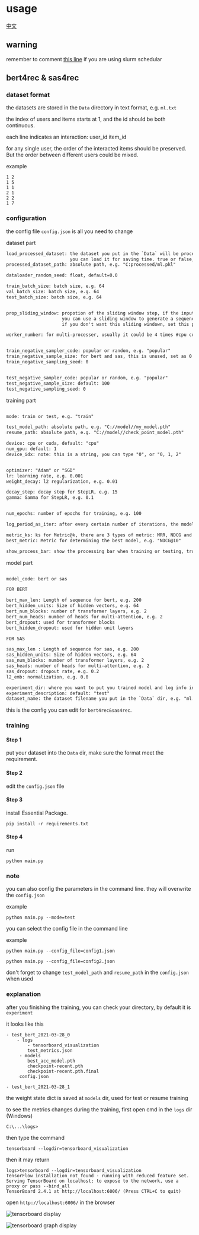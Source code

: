 # usage

[中文](./README_CN.md)

## warning
remember to comment [this line](https://github.com/Furyton/Recommender-Baseline-Model/blob/4d8831e547e3eefee36cd8ebcfb22834c31871d8/NerualNetwork/bert4rec%26sas4rec/utils.py#L75) if you are using slurm schedular

## bert4rec & sas4rec

### dataset format

the datasets are stored in the `Data` directory in text format, e.g. `ml.txt`

the index of users and items starts at 1, and the id should be both continuous.

each line indicates an interaction: user_id item_id

for any single user, the order of the interacted items should be preserved. But the order between different users could be mixed.

example
```
1 2
1 5
1 1
2 1
2 2
1 7
```

### configuration
the config file `config.json` is all you need to change

dataset part

```txt
load_processed_dataset: the dataset you put in the `Data` will be processed into .pkl, 
                        you can load it for saving time. true or false, e.g. false
processed_dataset_path: absolute path, e.g. "C:processed/ml.pkl"

dataloader_random_seed: float, default=0.0

train_batch_size: batch size, e.g. 64
val_batch_size: batch size, e.g. 64
test_batch_size: batch size, e.g. 64


prop_sliding_window: propotion of the sliding window step, if the input seq is exceeding the max_len, 
                     you can use a sliding window to generate a sequence of input. default: 0.1,  
                     if you don't want this sliding windown, set this parameter as -1.0.

worker_number: for multi-processer, usually it could be 4 times #cpu core you have


train_negative_sampler_code: popular or random, e.g. "popular"
train_negative_sample_size: for bert and sas, this is unused, set as 0
train_negative_sampling_seed: 0


test_negative_sampler_code: popular or random, e.g. "popular"
test_negative_sample_size: default: 100
test_negative_sampling_seed: 0

```

training part

```txt

mode: train or test, e.g. "train"

test_model_path: absolute path, e.g. "C://model//my_model.pth"
resume_path: absolute path, e.g. "C://model//check_point_model.pth"

device: cpu or cuda, default: "cpu"
num_gpu: default: 1
device_idx: note: this is a string, you can type "0", or "0, 1, 2"


optimizer: "Adam" or "SGD"
lr: learning rate, e.g. 0.001
weight_decay: l2 regularization, e.g. 0.01

decay_step: decay step for StepLR, e.g. 15
gamma: Gamma for StepLR, e.g. 0.1


num_epochs: number of epochs for training, e.g. 100

log_period_as_iter: after every certain number of iterations, the model weight will be saved as checkpoint

metric_ks: ks for Metric@k, there are 3 types of metric: MRR, NDCG and HIT, e.g. [10, 20, 50]
best_metric: Metric for determining the best model, e.g. "NDCG@10"

show_process_bar: show the processing bar when training or testing, true or false, e.g.false

```

model part

```txt

model_code: bert or sas

FOR BERT

bert_max_len: Length of sequence for bert, e.g. 200
bert_hidden_units: Size of hidden vectors, e.g. 64
bert_num_blocks: number of transformer layers, e.g. 2
bert_num_heads: number of heads for multi-attention, e.g. 2
bert_dropout: used for transformer blocks
bert_hidden_dropout: used for hidden unit layers

FOR SAS

sas_max_len : Length of sequence for sas, e.g. 200
sas_hidden_units: Size of hidden vectors, e.g. 64
sas_num_blocks: number of transformer layers, e.g. 2
sas_heads: number of heads for multi-attention, e.g. 2
sas_dropout: dropout rate, e.g. 0.2
l2_emb: normalization, e.g. 0.0

experiment_dir: where you want to put you trained model and log info in, e.g. "experiments"
experiment_description: default: "test"
dataset_name: the dataset filename you put in the `Data` dir, e.g. "ml.txt"
```

this is the config you can edit for `bert4rec&sas4rec`.

### training

#### Step 1

put your dataset into the `Data` dir, make sure the format meet the requirement.

#### Step 2
edit the `config.json` file

#### Step 3

install Essential Package.
```
pip install -r requirements.txt
```

#### Step 4

run
```
python main.py
```

### note
you can also config the parameters in the command line. they will overwrite the `config.json`

example

```
python main.py --mode=test
```

you can select the config file in the command line

example

```
python main.py --config_file=config1.json

python main.py --config_file=config2.json
```

don't forget to change `test_model_path` and `resume_path` in the `config.json` when used

### explanation

after you finishing the training, you can check your directory, by default it is `experiment` 

it looks like this
```
- test_bert_2021-03-28_0
    - logs
        - tensorboard_visualization
        test_metrics.json
     - models
        best_acc_model.pth
        checkpoint-recent.pth
        checkpoint-recent.pth.final
     config.json
  
- test_bert_2021-03-28_1

```

the weight state dict is saved at `models` dir, used for test or resume training

to see the metrics changes during the training, first open cmd in the `logs` dir (Windows)

```
C:\...\logs>
```

then type the command

```
tensorboard --logdir=tensorboard_visualization
```

then it may return

```
logs>tensorboard --logdir=tensorboard_visualization
TensorFlow installation not found - running with reduced feature set.
Serving TensorBoard on localhost; to expose to the network, use a proxy or pass --bind_all
TensorBoard 2.4.1 at http://localhost:6006/ (Press CTRL+C to quit)
```

open `http://localhost:6006/` in the browser

![tensorboard display](tensorboard_display.PNG)

![tensorboard graph display](tensorboard_graph_display.PNG)
